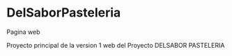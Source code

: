 # DelSaborPasteleria
Pagina web


Proyecto principal de la version 1 web del Proyecto DELSABOR PASTELERIA

